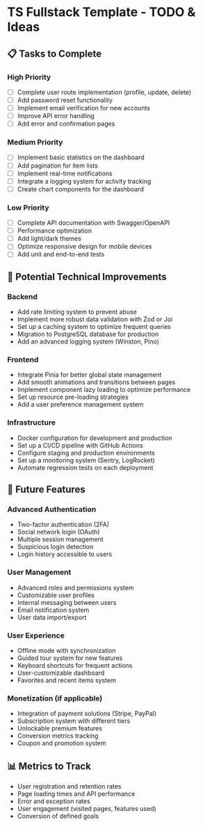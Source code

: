 # TS Fullstack Template - TODO & Ideas

## 📋 Tasks to Complete

### High Priority
- [ ] Complete user route implementation (profile, update, delete)
- [ ] Add password reset functionality
- [ ] Implement email verification for new accounts
- [ ] Improve API error handling
- [ ] Add error and confirmation pages

### Medium Priority
- [ ] Implement basic statistics on the dashboard
- [ ] Add pagination for item lists
- [ ] Implement real-time notifications
- [ ] Integrate a logging system for activity tracking
- [ ] Create chart components for the dashboard

### Low Priority
- [ ] Complete API documentation with Swagger/OpenAPI
- [ ] Performance optimization
- [ ] Add light/dark themes
- [ ] Optimize responsive design for mobile devices
- [ ] Add unit and end-to-end tests

## 🔧 Potential Technical Improvements

### Backend
- Add rate limiting system to prevent abuse
- Implement more robust data validation with Zod or Joi
- Set up a caching system to optimize frequent queries
- Migration to PostgreSQL database for production
- Add an advanced logging system (Winston, Pino)

### Frontend
- Integrate Pinia for better global state management
- Add smooth animations and transitions between pages
- Implement component lazy loading to optimize performance
- Set up resource pre-loading strategies
- Add a user preference management system

### Infrastructure
- Docker configuration for development and production
- Set up a CI/CD pipeline with GitHub Actions
- Configure staging and production environments
- Set up a monitoring system (Sentry, LogRocket)
- Automate regression tests on each deployment

## 🚀 Future Features

### Advanced Authentication
- Two-factor authentication (2FA)
- Social network login (OAuth)
- Multiple session management
- Suspicious login detection
- Login history accessible to users

### User Management
- Advanced roles and permissions system
- Customizable user profiles
- Internal messaging between users
- Email notification system
- User data import/export

### User Experience
- Offline mode with synchronization
- Guided tour system for new features
- Keyboard shortcuts for frequent actions
- User-customizable dashboard
- Favorites and recent items system

### Monetization (if applicable)
- Integration of payment solutions (Stripe, PayPal)
- Subscription system with different tiers
- Unlockable premium features
- Conversion metrics tracking
- Coupon and promotion system

## 📊 Metrics to Track

- User registration and retention rates
- Page loading times and API performance
- Error and exception rates
- User engagement (visited pages, features used)
- Conversion of defined goals
